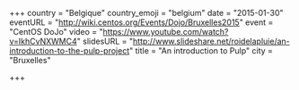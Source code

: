 +++
country = "Belgique"
country_emoji = "belgium"
date = "2015-01-30"
eventURL = "http://wiki.centos.org/Events/Dojo/Bruxelles2015"
event = "CentOS DoJo"
video = "https://www.youtube.com/watch?v=IkhCvNXWMC4"
slidesURL = "http://www.slideshare.net/roidelapluie/an-introduction-to-the-pulp-project"
title = "An introduction to Pulp"
city = "Bruxelles"

+++

